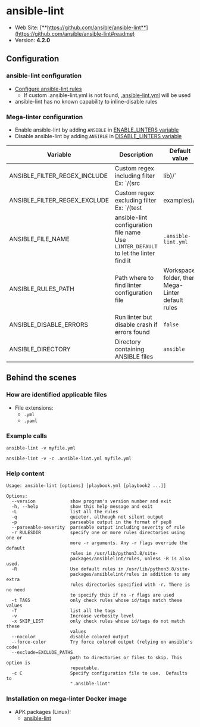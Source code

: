 <!-- markdownlint-disable MD033 MD041 -->
<!-- Generated by .automation/build.py, please do not update manually -->
# ansible-lint

- Web Site: [**https://github.com/ansible/ansible-lint**](https://github.com/ansible/ansible-lint#readme)
- Version: **4.2.0**

## Configuration

### ansible-lint configuration

- [Configure ansible-lint rules](https://github.com/ansible/ansible-lint#configuration-file)
  - If custom .ansible-lint.yml is not found, [.ansible-lint.yml](https://github.com/nvuillam/mega-linter/tree/master/TEMPLATES/.ansible-lint.yml) will be used
- ansible-lint has no known capability to inline-disable rules

### Mega-linter configuration

- Enable ansible-lint by adding `ANSIBLE` in [ENABLE_LINTERS variable](https://github.com/nvuillam/mega-linter#activation-and-deactivation)
- Disable ansible-lint by adding `ANSIBLE` in [DISABLE_LINTERS variable](https://github.com/nvuillam/mega-linter#activation-and-deactivation)

| Variable | Description | Default value |
| ----------------- | -------------- | -------------- |
| ANSIBLE_FILTER_REGEX_INCLUDE | Custom regex including filter<br/>Ex: `\/(src|lib)\/` |  |
| ANSIBLE_FILTER_REGEX_EXCLUDE | Custom regex excluding filter<br/>Ex: `\/(test|examples)\/` |  |
| ANSIBLE_FILE_NAME | ansible-lint configuration file name</br>Use `LINTER_DEFAULT` to let the linter find it | `.ansible-lint.yml` |
| ANSIBLE_RULES_PATH | Path where to find linter configuration file | Workspace folder, then Mega-Linter default rules |
| ANSIBLE_DISABLE_ERRORS | Run linter but disable crash if errors found | `false` |
| ANSIBLE_DIRECTORY | Directory containing ANSIBLE files | `ansible` |

## Behind the scenes

### How are identified applicable files

- File extensions:
  - `.yml`
  - `.yaml`


### Example calls

```shell
ansible-lint -v myfile.yml
```

```shell
ansible-lint -v -c .ansible-lint.yml myfile.yml
```


### Help content

```shell
Usage: ansible-lint [options] [playbook.yml [playbook2 ...]]

Options:
  --version             show program's version number and exit
  -h, --help            show this help message and exit
  -L                    list all the rules
  -q                    quieter, although not silent output
  -p                    parseable output in the format of pep8
  --parseable-severity  parseable output including severity of rule
  -r RULESDIR           specify one or more rules directories using one or
                        more -r arguments. Any -r flags override the default
                        rules in /usr/lib/python3.8/site-
                        packages/ansiblelint/rules, unless -R is also used.
  -R                    Use default rules in /usr/lib/python3.8/site-
                        packages/ansiblelint/rules in addition to any extra
                        rules directories specified with -r. There is no need
                        to specify this if no -r flags are used
  -t TAGS               only check rules whose id/tags match these values
  -T                    list all the tags
  -v                    Increase verbosity level
  -x SKIP_LIST          only check rules whose id/tags do not match these
                        values
  --nocolor             disable colored output
  --force-color         Try force colored output (relying on ansible's code)
  --exclude=EXCLUDE_PATHS
                        path to directories or files to skip. This option is
                        repeatable.
  -c C                  Specify configuration file to use.  Defaults to
                        ".ansible-lint"

```

### Installation on mega-linter Docker image

- APK packages (Linux):
  - [ansible-lint](https://pkgs.alpinelinux.org/packages?branch=edge&name=ansible-lint)
